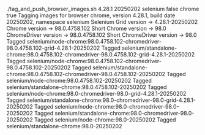 ./tag_and_push_browser_images.sh 4.28.1 20250202 selenium false chrome true
Tagging images for browser chrome, version 4.28.1, build date 20250202, namespace selenium
Selenium Grid version -> 4.28.1-20250202
Chrome version -> 98.0.4758.102
Short Chrome version -> 98.0
ChromeDriver version -> 98.0.4758.102
Short ChromeDriver version -> 98.0
Tagged selenium/node-chrome:98.0.4758.102-chromedriver-98.0.4758.102-grid-4.28.1-20250202
Tagged selenium/standalone-chrome:98.0.4758.102-chromedriver-98.0.4758.102-grid-4.28.1-20250202
Tagged selenium/node-chrome:98.0.4758.102-chromedriver-98.0.4758.102-20250202
Tagged selenium/standalone-chrome:98.0.4758.102-chromedriver-98.0.4758.102-20250202
Tagged selenium/node-chrome:98.0.4758.102-20250202
Tagged selenium/standalone-chrome:98.0.4758.102-20250202
Tagged selenium/node-chrome:98.0-chromedriver-98.0-grid-4.28.1-20250202
Tagged selenium/standalone-chrome:98.0-chromedriver-98.0-grid-4.28.1-20250202
Tagged selenium/node-chrome:98.0-chromedriver-98.0-20250202
Tagged selenium/standalone-chrome:98.0-chromedriver-98.0-20250202
Tagged selenium/node-chrome:98.0-20250202
Tagged selenium/standalone-chrome:98.0-20250202
